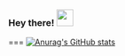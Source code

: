 ### Hey there! <img src="https://raw.githubusercontent.com/MartinHeinz/MartinHeinz/master/wave.gif" width="30px">


===
[![Anurag's GitHub stats](https://github-readme-stats.vercel.app/api?username=fmariv)](https://github.com/anuraghazra/github-readme-stats)


<!--
**fmariv/fmariv** is a ✨ _special_ ✨ repository because its `README.md` (this file) appears on your GitHub profile.

Here are some ideas to get you started:

- 🔭 I’m currently working on ...
- 🌱 I’m currently learning ...
- 👯 I’m looking to collaborate on ...
- 🤔 I’m looking for help with ...
- 💬 Ask me about ...
- 📫 How to reach me: ...
- 😄 Pronouns: ...
- ⚡ Fun fact: ...
-->
